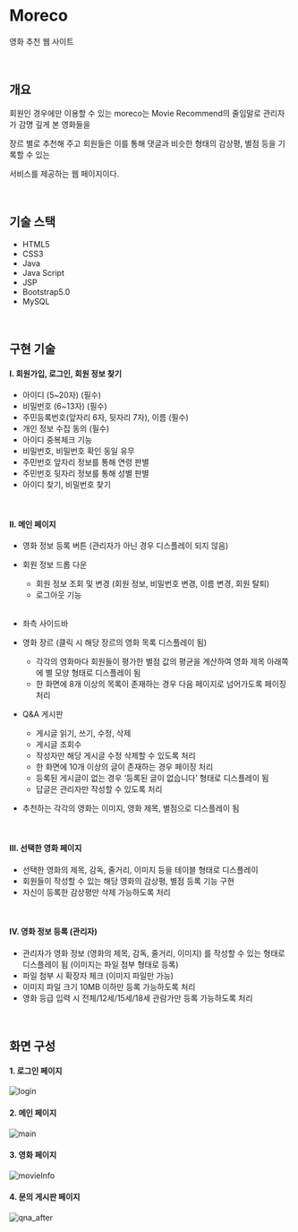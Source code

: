 # Moreco
영화 추천 웹 사이트

<br>

## 개요
회원인 경우에만 이용할 수 있는 moreco는 Movie Recommend의 줄임말로 관리자가 감명 깊게 본 영화들을 

장르 별로 추천해 주고 회원들은 이를 통해 댓글과 비슷한 형태의 감상평, 별점 등을 기록할 수 있는 

서비스를 제공하는 웹 페이지이다.

<br>

## 기술 스택
+ HTML5
+ CSS3
+ Java
+ Java Script
+ JSP
+ Bootstrap5.0
+ MySQL

<br>

## 구현 기술
#### I. 회원가입, 로그인, 회원 정보 찾기
+ 아이디 (5~20자) (필수)
+ 비밀번호 (6~13자) (필수)
+ 주민등록번호(앞자리 6자, 뒷자리 7자), 이름 (필수)
+ 개인 정보 수집 동의 (필수)
+ 아이디 중복체크 기능
+ 비밀번호, 비밀번호 확인 동일 유무
+ 주민번호 앞자리 정보를 통해 연령 판별
+ 주민번호 뒷자리 정보를 통해 성별 판별
+ 아이디 찾기, 비밀번호 찾기

<br>

#### II. 메인 페이지
+ 영화 정보 등록 버튼 (관리자가 아닌 경우 디스플레이 되지 않음)
+ 회원 정보 드롭 다운
  + 회원 정보 조회 및 변경 (회원 정보, 비밀번호 변경, 이름 변경, 회원 탈퇴)
  + 로그아웃 기능
  <br>
+  좌측 사이드바
  + 영화 장르 (클릭 시 해당 장르의 영화 목록 디스플레이 됨)
    + 각각의 영화마다 회원들이 평가한 별점 값의 평균을 계산하여 영화 제목 아래쪽에 별 모양 형태로 디스플레이 됨
    + 한 화면에 8개 이상의 목록이 존재하는 경우 다음 페이지로 넘어가도록 페이징 처리

  + Q&A 게시판
    + 게시글 읽기, 쓰기, 수정, 삭제
    + 게시글 조회수
    + 작성자만 해당 게시글 수정 삭제할 수 있도록 처리 
    + 한 화면에 10개 이상의 글이 존재하는 경우 페이징 처리
    + 등록된 게시글이 없는 경우 ‘등록된 글이 없습니다’ 형태로 디스플레이 됨
    + 답글은 관리자만 작성할 수 있도록 처리
    

+ 추천하는 각각의 영화는 이미지, 영화 제목, 별점으로 디스플레이 됨


<br>

#### III. 선택한 영화 페이지
+ 선택한 영화의 제목, 감독, 줄거리, 이미지 등을 테이블 형태로 디스플레이
+ 회원들이 작성할 수 있는 해당 영화의 감상평, 별점 등록 기능 구현
+ 자신이 등록한 감상평만 삭제 가능하도록 처리

<br>

#### IV. 영화 정보 등록 (관리자)
+ 관리자가 영화 정보 (영화의 제목, 감독, 줄거리, 이미지) 를 작성할 수 있는 형태로 디스플레이 됨 (이미지는 파일 첨부 형태로 등록)
+ 파일 첨부 시 확장자 체크 (이미지 파일만 가능)
+ 이미지 파일 크기 10MB 이하만 등록 가능하도록 처리
+ 영화 등급 입력 시 전체/12세/15세/18세 관람가만 등록 가능하도록 처리

<br>


## 화면 구성

#### 1. 로그인 페이지
![login](https://user-images.githubusercontent.com/85788300/131472709-ab78198a-2811-481b-9766-8c0be1f8f87b.png)

#### 2. 메인 페이지
![main](https://user-images.githubusercontent.com/85788300/131472765-20147d3e-806a-4841-a7f1-320a94f02324.png)

#### 3. 영화 페이지
![movieInfo](https://user-images.githubusercontent.com/85788300/131472802-7489c9ad-c8ec-4ff8-8058-a4647f7c6fbf.png)

#### 4. 문의 게시판 페이지
![qna_after](https://user-images.githubusercontent.com/85788300/131472859-57cf6315-f76a-439f-b24c-d0744db354ea.png)

